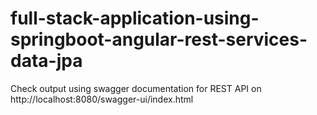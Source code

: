 # full-stack-application-using-springboot-angular-rest-services-data-jpa

Check output using swagger documentation for REST API on http://localhost:8080/swagger-ui/index.html
